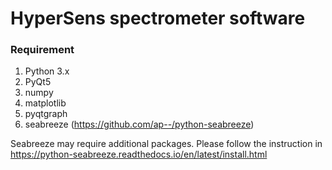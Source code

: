 # HyperSens spectrometer software

### Requirement
1. Python 3.x
2. PyQt5
3. numpy
4. matplotlib
5. pyqtgraph
6. seabreeze (https://github.com/ap--/python-seabreeze)

Seabreeze may require additional packages. Please follow the instruction in https://python-seabreeze.readthedocs.io/en/latest/install.html

